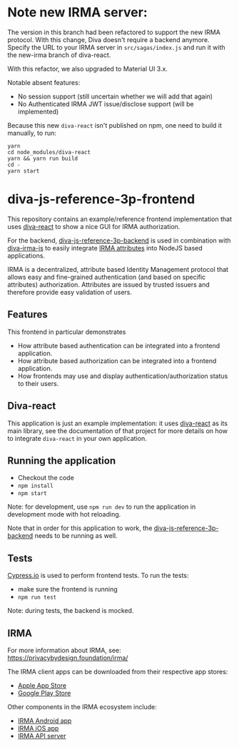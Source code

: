 # Note new IRMA server:

The version in this branch had been refactored to support the new IRMA protocol. With this change, Diva doesn't require a backend anymore. Specify the URL to your IRMA server in `src/sagas/index.js` and run it with the new-irma branch of diva-react.

With this refactor, we also upgraded to Material UI 3.x.

Notable absent features:
- No session support (still uncertain whether we will add that again)
- No Authenticated IRMA JWT issue/disclose support (will be implemented)

Because this new `diva-react` isn't published on npm, one need to build it manually, to run:

```
yarn
cd node_modules/diva-react
yarn && yarn run build
cd -
yarn start
```

# diva-js-reference-3p-frontend

This repository contains an example/reference frontend implementation that uses [diva-react](https://github.com/Alliander/diva-react) to show a nice GUI for IRMA authorization.

For the backend, [diva-js-reference-3p-backend](https://github.com/Alliander/diva-js-reference-3p-backend) is used in combination with [diva-irma-js](https://github.com/Alliander/diva-irma-js) to easily integrate [IRMA attributes](https://privacybydesign.foundation/irma-verifier/) into NodeJS based applications.

IRMA is a decentralized, attribute based Identity Management protocol that allows easy and fine-grained authentication (and based on specific attributes) authorization. Attributes are issued by trusted issuers and therefore provide easy validation of users.

## Features

This frontend in particular demonstrates
- How attribute based authentication can be integrated into a frontend application.
- How attribute based authorization can be integrated into a frontend application.
- How frontends may use and display authentication/authorization status to their users.

## Diva-react

This application is just an example implementation: it uses [diva-react](https://github.com/Alliander/diva-react) as its main library, see the documentation of that project for more details on how to integrate `diva-react` in your own application.

## Running the application

- Checkout the code
- `npm install`
- `npm start`

Note: for development, use `npm run dev` to run the application in development mode with hot reloading.

Note that in order for this application to work, the [diva-js-reference-3p-backend](https://github.com/Alliander/diva-js-reference-3p-backend) needs to be running as well.

## Tests

[Cypress.io](https://cypress.io) is used to perform frontend tests.
To run the tests:

- make sure the frontend is running
- `npm run test`

Note: during tests, the backend is mocked.

## IRMA

For more information about IRMA, see: https://privacybydesign.foundation/irma/

The IRMA client apps can be downloaded from their respective app stores:

- [Apple App Store](https://itunes.apple.com/nl/app/irma-authentication/id1294092994?mt=8)
- [Google Play Store](https://play.google.com/store/apps/details?id=org.irmacard.cardemu)

Other components in the IRMA ecosystem include:

- [IRMA Android app](https://github.com/credentials/irma_android_cardemu)
- [IRMA iOS app](https://github.com/credentials/irma_mobile)
- [IRMA API server](https://github.com/credentials/irma_api_server)
